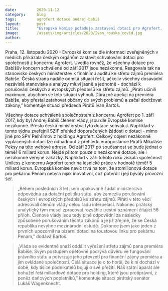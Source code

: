 ```yaml
---
date:         2020-11-12
category:     blog
tags:         agrofert dotace andrej-babiš
layout:       post
title:        "Evropská komise požaduje zastavení dotací pro Agrofert. Zamezte mezinárodní ostudě, apeluje předseda Pirátů Bartoš na premiéra"
image:        /assets/img/articles/2020/Ivan_rouska_covid.jpg
author:       
---
```


Praha, 12. listopadu 2020 - Evropská komise dle informaci zveřejněných v médiích přikázala českým orgánům zastavit schvalování dotací pro společnosti z koncernu Agrofert. Uvedla rovněž, že všechny dotace pro Babišův koncern schválené od září 2017 jsou nezákonné. Reagovala tak na stanovisko českých ministerstev k finálnímu auditu ke střetu zájmů premiéra Babiše. Česká strana nadále odmítá situaci řešit, ačkoliv všechny dosavadní nezávislá stanoviska a analýzy mluví jasně a jednotně - dochází k porušování českých a evropských předpisů ke střetu zájmů. „Piráti učinili maximum, abychom se této situaci vyhnuli. Důrazně apeluji na premiéra Babiše, aby přestal zatahovat občany do svých problémů a začal dodržovat zákony,” komentuje situaci předseda Pirátů Ivan Bartoš. 


Všechny dotace schválené společnostem z koncernu Agrofert po 1. září 2017, kdy byl Andrej Babiš členem vlády, jsou dle Evropské komise nezákonné. Přesto česká ministerstva tyto dotace schvalují. Například v tomto týdnu zveřejnil SZIF přehled doporučených žádosti o dotaci - mimo jiné pro SPV Pelhřimov z holdingu Agrofert. Celkový objem nezákonně vyplacených dotací lze odhadnout z přehledu europoslance Pirátů Mikuláše Peksy na [této webové adrese](www.babis-dotace.cz). Od září 2017 po současnost se bude jednat o téměř 6 miliard korun. Nejde přitom pouze o nezákonné dotace, ale i nezákonné veřejné zakázky. Například v září tohoto roku získala společnost Uniless z koncernu Agrofert tendr na lesnické práce v hodnotě téměř 5 miliard korun. Evropská komise navíc trvá na tom, že stomilionová dotace pro pekárnu Penam nebyla nijak inovativní, což potvrdil i její bývalý provozní šéf.


> „Během posledních 3 let jsem opakovaně žádal ministerstva odpovědná za dotační politiku státu, aby zamezila porušování českých i evropských předpisů ke střetu zájmů. Piráti v této věci adresovali členům vlády celou řadu interpelací. Nakonec pirátský analytický tým musel zpracovat rozsáhle trestní oznámení čítající 58 příloh. Členové vlády jsou tedy plně odpovědní za následky způsobené porušováním těchto zákonů a je již zřejmé, že se Česká republika nevyhne mezinárodní ostudě. Dokonce jsem jako jeden z prvních upozornil na bizární dotaci na toustovou linku pro pekárnu Penam,” dodává Bartoš.


> „Vláda se evidentně snaží oddálit vyřešení střetu zájmů pana premiéra Babiše. Svým postupem opětovně podrývá důvěru ve fungování právního státu a potvrzuje jeho převzetí pro finanční zájmy premiéra a jím ovládané společnosti. Celá situace je o to horší, že k ní dochází v době, kdy tisíce podnikatelů bojují o své přežití. Náš státní aparát ale bohužel řeší miliardové dotace pro holding, které jsou protiprávní, z peněz daňových poplatníků,” komentuje situaci pirátský senátor Lukáš Wagenknecht.  
